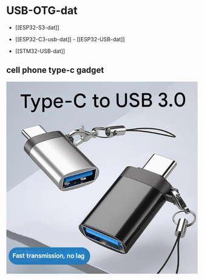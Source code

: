 
# USB-OTG-dat

- [[ESP32-S3-dat]]

- [[ESP32-C3-usb-dat]] - [[ESP32-USB-dat]]

- [[STM32-USB-dat]]



## cell phone type-c gadget 

![](2025-04-23-17-22-30.png)


